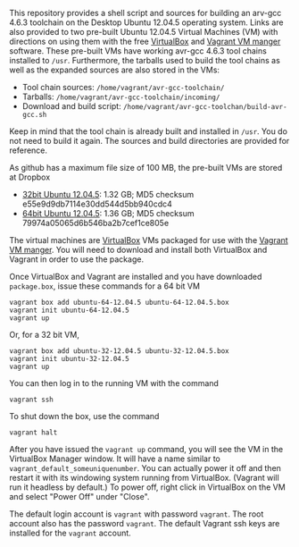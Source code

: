 This repository provides a shell script and sources for building an
arv-gcc 4.6.3 toolchain on the Desktop Ubuntu 12.04.5 operating system.
Links are also provided to two pre-built Ubuntu 12.04.5 Virtual Machines
(VM) with directions on using them with the free
[VirtualBox](https://www.virtualbox.org/) and
[Vagrant VM manger](https://www.vagrantup.com/) software.  These pre-built
VMs have working avr-gcc 4.6.3 tool chains installed to `/usr`.  Furthermore,
the tarballs used to build the tool chains as well as the expanded sources
are also stored in the VMs:

* Tool chain sources: `/home/vagrant/avr-gcc-toolchain/`
* Tarballs: `/home/vagrant/avr-gcc-toolchain/incoming/`
* Download and build script: `/home/vagrant/avr-gcc-toolchan/build-avr-gcc.sh`

Keep in mind that the tool chain is already built and installed in
`/usr`.  You do not need to build it again.  The sources and build
directories are provided for reference.

As github has a maximum file size of 100 MB, the pre-built VMs are
stored at Dropbox

* [32bit Ubuntu 12.04.5](https://www.dropbox.com/s/ha8jygy4oj19j1g/ubuntu-32-12.04.5.box?dl=0): 1.32 GB; MD5 checksum e55e9d9db7114e30dd544d5bb940cdc4
* [64bit Ubuntu 12.04.5](https://www.dropbox.com/s/esnd0m2fnwlr2rk/ubuntu-64-12.04.5.box?dl=0): 1.36 GB; MD5 checksum 79974a05065d6b546ba2b7cef1ce805e

The virtual machines are [VirtualBox](https://www.virtualbox.org/) VMs
packaged for use with the [Vagrant VM manger](https://www.vagrantup.com/).
You will need to download and install both VirtualBox and Vagrant in
order to use the package.

Once VirtualBox and Vagrant are installed and you have downloaded
`package.box`, issue these commands for a 64 bit VM

    vagrant box add ubuntu-64-12.04.5 ubuntu-64-12.04.5.box
    vagrant init ubuntu-64-12.04.5
    vagrant up

Or, for a 32 bit VM,

    vagrant box add ubuntu-32-12.04.5 ubuntu-32-12.04.5.box
    vagrant init ubuntu-32-12.04.5
    vagrant up

You can then log in to the running VM with the command

    vagrant ssh

To shut down the box, use the command

    vagrant halt

After you have issued the `vagrant up` command, you will see the VM
in the VirtualBox Manager window.  It will have a name similar to
`vagrant_default_someuniquenumber`.  You can actually power it off
and then restart it with its windowing system running from VirtualBox.
(Vagrant will run it headless by default.)  To power off, right click
in VirtualBox on the VM and select "Power Off" under "Close".

The default login account is `vagrant` with password `vagrant`.  The root
account also has the password `vagrant`.  The default Vagrant ssh keys are
installed for the `vagrant` account.


